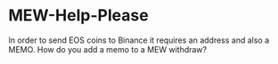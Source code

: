 # MEW-Help-Please
In order to send EOS coins to Binance it requires an address and also a MEMO.  How do you add a memo to a MEW withdraw?
